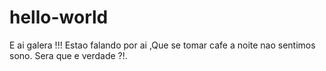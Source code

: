 # hello-world
E ai galera !!!
Estao falando por ai ,Que se tomar cafe a noite nao sentimos sono.
Sera que e verdade ?!.
